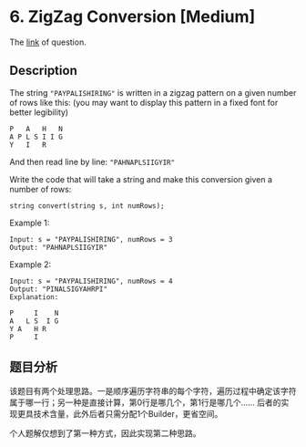 # 6. ZigZag Conversion [Medium]

The [link](https://leetcode.com/problems/zigzag-conversion/) of question.

## Description

The string `"PAYPALISHIRING"` is written in a zigzag pattern on a given number of rows like this: (you may want to display this pattern in a fixed font for better legibility)
```
P   A   H   N
A P L S I I G
Y   I   R
```
And then read line by line: `"PAHNAPLSIIGYIR"`

Write the code that will take a string and make this conversion given a number of rows:
```
string convert(string s, int numRows);
```

Example 1:
```
Input: s = "PAYPALISHIRING", numRows = 3
Output: "PAHNAPLSIIGYIR"
```

Example 2:
```
Input: s = "PAYPALISHIRING", numRows = 4
Output: "PINALSIGYAHRPI"
Explanation:

P     I    N
A   L S  I G
Y A   H R
P     I
```

## 题目分析

该题目有两个处理思路。一是顺序遍历字符串的每个字符，遍历过程中确定该字符属于哪一行；另一种是直接计算，第0行是哪几个，第1行是哪几个…… 后者的实现更具技术含量，此外后者只需分配1个Builder，更省空间。

个人题解仅想到了第一种方式，因此实现第二种思路。
